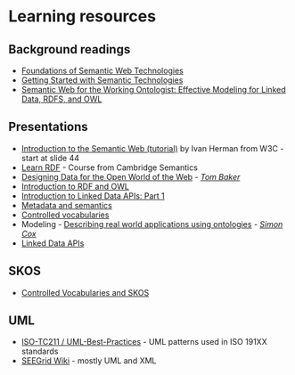 # Learning resources

## Background readings
- [Foundations of Semantic Web Technologies](https://www.semantic-web-book.org/index.html)
- [Getting Started with Semantic Technologies](https://www.cambridgesemantics.com/blog/semantic-university/intro-semantic-web/)
- [Semantic Web for the Working Ontologist: Effective Modeling for Linked Data, RDFS, and OWL](https://dl.acm.org/doi/book/10.1145/3382097)

## Presentations
- [Introduction to the Semantic Web (tutorial)](https://www.w3.org/2009/Talks/0615-SanJose-tutorial-IH/Slides.pdf) by Ivan Herman from W3C - start at slide 44
- [Learn RDF](https://www.cambridgesemantics.com/blog/semantic-university/learn-rdf/) - Course from Cambridge Semantics
- [Designing Data for the Open World of the Web](./docs/Baker_20120606_2100-linked-data.pptx) - [_Tom Baker_](https://github.com/tombaker)
- [Introduction to RDF and OWL](https://docs.google.com/presentation/d/1r-B2gzv0Dnz-8y71YSFQQfeipI9LISYYdHtetWmwSok)
- [Introduction to Linked Data APIs: Part 1](https://docs.google.com/presentation/d/10MRrFRG7bgbATrl8o_AU-5X8Ulg1zQT_rjqYPYKdHVQ)
- [Metadata and semantics](https://docs.google.com/presentation/d/1hqP3FajVUAwdsb4o2OMkaBf5_K4JwzEE9tt_MFFEFok)
- [Controlled vocabularies](https://docs.google.com/presentation/d/110YNOqfq6ImMt41m96rhMse1v12etcy3PmqphfkreNs)
- Modeling - [Describing real world applications using ontologies](https://docs.google.com/presentation/d/19N2moAypUyuqYPIWSOE4mb0wIBVhFPenbpOkq3u4sYo) - [_Simon Cox_](https://orcid.org/0000-0002-3884-3420)
- [Linked Data APIs]()

## SKOS
- [Controlled Vocabularies and SKOS](https://campus.dariah.eu/resource/controlled-vocabularies-and-skos)

## UML
- [ISO-TC211 / UML-Best-Practices](https://github.com/ISO-TC211/UML-Best-Practices/wiki) - UML patterns used in ISO 191XX standards
- [SEEGrid Wiki](https://confluence.csiro.au/display/seegrid/Solid+Earth+and+Environment+GRID) - mostly UML and XML


